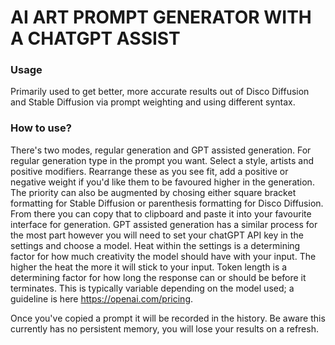# AI ART PROMPT GENERATOR WITH A CHATGPT ASSIST
### Usage
Primarily used to get better, more accurate results out of Disco Diffusion and Stable Diffusion via prompt weighting and using different syntax.

### How to use?
There's two modes, regular generation and GPT assisted generation.
For regular generation type in the prompt you want. Select a style, artists and positive modifiers. Rearrange these as you see fit, add a positive or negative weight if you'd like them to be favoured higher in the generation. The priority can also be augmented by chosing either square bracket formatting for Stable Diffusion or parenthesis formatting for Disco Diffusion.
From there you can copy that to clipboard and paste it into your favourite interface for generation.
GPT assisted generation has a similar process for the most part however you will need to set your chatGPT API key in the settings and choose a model. Heat within the settings is a determining factor for how much creativity the model should have with your input. The higher the heat the more it will stick to your input.
Token length is a determining factor for how long the response can or should be before it terminates. This is typically variable depending on the model used; a guideline is here https://openai.com/pricing.

Once you've copied a prompt it will be recorded in the history. Be aware this currently has no persistent memory, you will lose your results on a refresh. 


